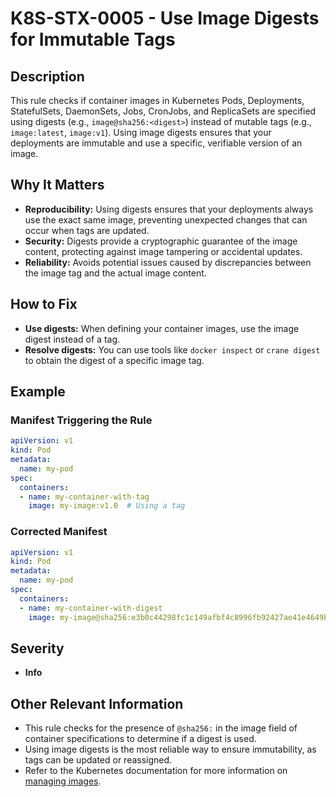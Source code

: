 # K8S-STX-0005 - Use Image Digests for Immutable Tags

## Description

This rule checks if container images in Kubernetes Pods, Deployments, StatefulSets, DaemonSets, Jobs, CronJobs, and ReplicaSets are specified using digests (e.g., `image@sha256:<digest>`) instead of mutable tags (e.g., `image:latest`, `image:v1`). Using image digests ensures that your deployments are immutable and use a specific, verifiable version of an image.

## Why It Matters

-   **Reproducibility:** Using digests ensures that your deployments always use the exact same image, preventing unexpected changes that can occur when tags are updated.
-   **Security:** Digests provide a cryptographic guarantee of the image content, protecting against image tampering or accidental updates.
-   **Reliability:**  Avoids potential issues caused by discrepancies between the image tag and the actual image content.

## How to Fix

-   **Use digests:** When defining your container images, use the image digest instead of a tag.
-   **Resolve digests:**  You can use tools like `docker inspect` or `crane digest` to obtain the digest of a specific image tag.

## Example

### Manifest Triggering the Rule

```yaml
apiVersion: v1
kind: Pod
metadata:
  name: my-pod
spec:
  containers:
  - name: my-container-with-tag
    image: my-image:v1.0  # Using a tag
```

### Corrected Manifest

```yaml
apiVersion: v1
kind: Pod
metadata:
  name: my-pod
spec:
  containers:
  - name: my-container-with-digest
    image: my-image@sha256:e3b0c44298fc1c149afbf4c8996fb92427ae41e4649b934ca495991b7852b855 # Using a digest
```

## Severity

  - **Info**

## Other Relevant Information

-   This rule checks for the presence of `@sha256:` in the image field of container specifications to determine if a digest is used.
-   Using image digests is the most reliable way to ensure immutability, as tags can be updated or reassigned.
-   Refer to the Kubernetes documentation for more information on [managing images](https://kubernetes.io/docs/concepts/containers/images/).
